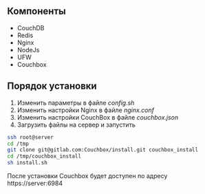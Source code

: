 Компоненты
----------

 - CouchDB
 - Redis
 - Nginx
 - NodeJs
 - UFW
 - Couchbox

Порядок установки
-----------------

 1. Изменить параметры в файле *config.sh*
 2. Изменить настройки Nginx в файле *nginx.conf*
 3. Изменить настройки CouchBox в файле *couchbox.json*
 4. Загрузить файлы на сервер и запустить

``` bash
ssh root@server
cd /tmp
git clone git@gitlab.com:Couchbox/install.git couchbox_install
cd /tmp/couchbox_install
sh install.sh
```

После установки Couchbox будет доступен по адресу https://server:6984
